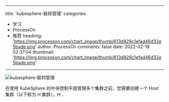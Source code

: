
---
title: 'kubesphere-联邦管理'
categories: 
 - 学习
 - ProcessOn
 - 推荐
headimg: 'https://img.processon.com/chart_image/thumb/613d929c1efad46d32e5bade.png'
author: ProcessOn
comments: false
date: 2022-02-18 02:37:04
thumbnail: 'https://img.processon.com/chart_image/thumb/613d929c1efad46d32e5bade.png'
---

<div>   
<img class="thumb" alt="kubesphere-联邦管理" src="https://img.processon.com/chart_image/thumb/613d929c1efad46d32e5bade.png" referrerpolicy="no-referrer">
<p>在使用 KubeSphere 的中央控制平面管理多个集群之前，您需要创建一个 Host 集群（以下称为 H 集群）。H ..</p>  
</div>
            